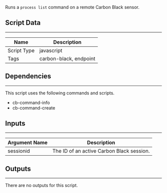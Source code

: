 Runs a `process list` command on a remote Carbon Black sensor.

## Script Data

---

| **Name** | **Description** |
| --- | --- |
| Script Type | javascript |
| Tags | carbon-black, endpoint |


## Dependencies

---
This script uses the following commands and scripts.

* cb-command-info
* cb-command-create

## Inputs

---

| **Argument Name** | **Description** |
| --- | --- |
| sessionid | The ID of an active Carbon Black session. |

## Outputs

---
There are no outputs for this script.
